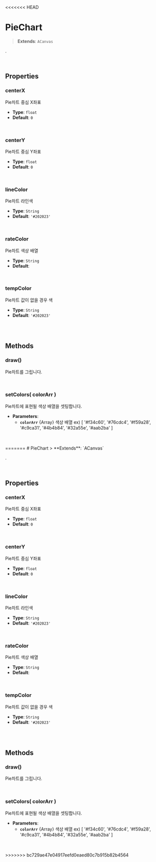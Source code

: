 <<<<<<< HEAD
# PieChart
> **Extends**: `ACanvas`

.

<br/>

## Properties


### centerX

Pie차트 중심 X좌표

* **Type**: `float`
* **Default**: `0`

<br/>

### centerY

Pie차트 중심 Y좌표

* **Type**: `float`
* **Default**: `0`

<br/>

### lineColor

Pie차트 라인색

* **Type**: `String`
* **Default**: `'#202023'`

<br/>

### rateColor

Pie차트 색상 배열

* **Type**: `String`
* **Default**: 

<br/>

### tempColor

Pie차트 값이 없을 경우 색

* **Type**: `String`
* **Default**: `'#202023'`

<br/>
<br/>

## Methods

### draw()

Pie차트를 그립니다.

<br/>

### setColors( colorArr )

Pie차트에 표현될 색상 배열을 셋팅합니다.

* **Parameters**: 
	* **`colorArr`** {Array} 색상 배열 ex) [ '#f34c60', '#76cdc4', '#f59a28', '#c9ca31', '#4b4b84', '#32a55e', '#aab2ba' ]

<br/>
<br/>
=======
# PieChart
> **Extends**: `ACanvas`

.

<br/>

## Properties


### centerX

Pie차트 중심 X좌표

* **Type**: `float`
* **Default**: `0`

<br/>

### centerY

Pie차트 중심 Y좌표

* **Type**: `float`
* **Default**: `0`

<br/>

### lineColor

Pie차트 라인색

* **Type**: `String`
* **Default**: `'#202023'`

<br/>

### rateColor

Pie차트 색상 배열

* **Type**: `String`
* **Default**: 

<br/>

### tempColor

Pie차트 값이 없을 경우 색

* **Type**: `String`
* **Default**: `'#202023'`

<br/>
<br/>

## Methods

### draw()

Pie차트를 그립니다.

<br/>

### setColors( colorArr )

Pie차트에 표현될 색상 배열을 셋팅합니다.

* **Parameters**: 
	* **`colorArr`** {Array} 색상 배열 ex) [ '#f34c60', '#76cdc4', '#f59a28', '#c9ca31', '#4b4b84', '#32a55e', '#aab2ba' ]

<br/>
<br/>
>>>>>>> bc729ae47e04917eefd0eaed80c7b915b82b4564
